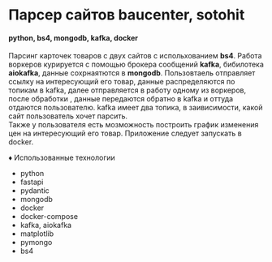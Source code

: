 # Парсер сайтов baucenter, sotohit

#### python, bs4, mongodb, kafka, docker


Парсинг карточек товаров с двух сайтов с испольхованием __bs4__. Работа воркеров курируется с помощью брокера сообщений __kafka__, бибилотека __aiokafka__, данные сохрнаятются в __mongodb__.
Пользовтаель отправляет ссылку на интересующий его товар, данные распределяются по топикам в kafka, далее отправляется  в работу одному из воркеров, после обработки , данные передаются обратно в kafka  и оттуда отдаются пользователю. kafka имеет два топика, в заивисимости, какой сайт пользователь хочет парсить.  
Также у пользователя есть мозможность построить график изменения цен на интересующий его товар. Приложение следует запускать в docker.


♦ Использованные технологии

- python
- fastapi
- pydantic
- mongodb
- docker
- docker-compose
- kafka, aiokafka
- matplotlib
- pymongo
- bs4


